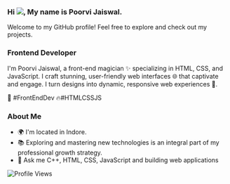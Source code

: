 
### Hi ![](https://user-images.githubusercontent.com/18350557/176309783-0785949b-9127-417c-8b55-ab5a4333674e.gif), My name is Poorvi Jaiswal. ###

Welcome to my GitHub profile! Feel free to explore and check out my projects.


### Frontend Developer ###
I'm Poorvi Jaiswal, a front-end magician ✨ specializing in HTML, CSS, and JavaScript. I craft stunning, user-friendly web interfaces 🌐 that captivate and engage. I turn designs into dynamic, responsive web experiences 🚀.

💫 #FrontEndDev 🔥#HTMLCSSJS


### About Me ###

* 🌍 I'm located in Indore.
* 📚 Exploring and mastering new technologies is an integral part of my professional growth strategy.
* 💬 Ask me C++, HTML, CSS, JavaScript and building web applications


![Profile Views](https://komarev.com/ghpvc/?username=poorvijaiswal)
